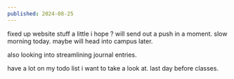 ```yaml
---
published: 2024-08-25
---
```

fixed up website stuff a little i hope ? will send out a push in a moment. slow morning today. maybe will head into campus later.

also looking into streamlining journal entries.

have a lot on my todo list i want to take a look at. last day before classes.